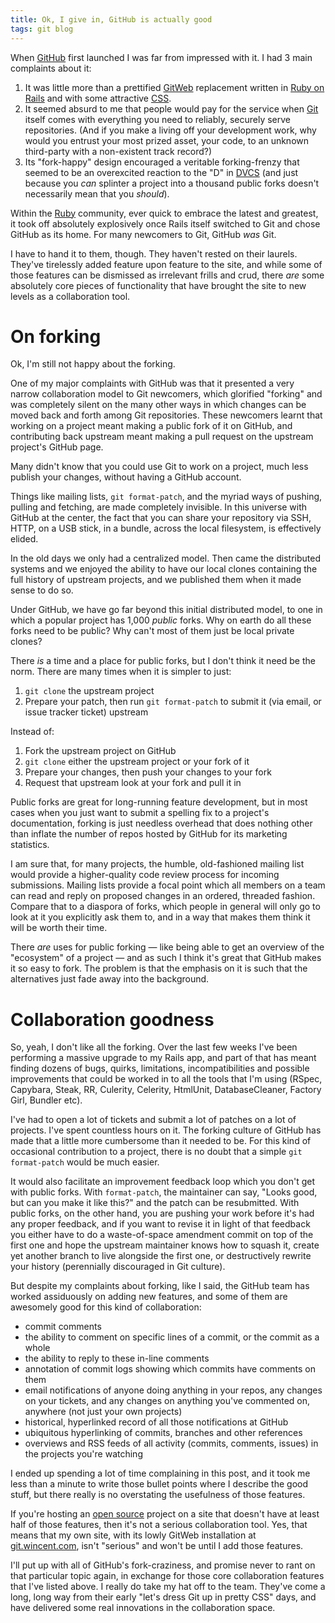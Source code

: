 ```yaml
---
title: Ok, I give in, GitHub is actually good
tags: git blog
---
```


When [GitHub](/wiki/GitHub) first launched I was far from impressed with it. I had 3 main complaints about it:

1.  It was little more than a prettified [GitWeb](/wiki/GitWeb) replacement written in [Ruby on Rails](/wiki/Ruby_on_Rails) and with some attractive [CSS](/wiki/CSS).
2.  It seemed absurd to me that people would pay for the service when [Git](/wiki/Git) itself comes with everything you need to reliably, securely serve repositories. (And if you make a living off your development work, why would you entrust your most prized asset, your code, to an unknown third-party with a non-existent track record?)
3.  Its "fork-happy" design encouraged a veritable forking-frenzy that seemed to be an overexcited reaction to the "D" in [DVCS](/wiki/DVCS) (and just because you _can_ splinter a project into a thousand public forks doesn't necessarily mean that you _should_).

Within the [Ruby](/wiki/Ruby) community, ever quick to embrace the latest and greatest, it took off absolutely explosively once Rails itself switched to Git and chose GitHub as its home. For many newcomers to Git, GitHub _was_ Git.

I have to hand it to them, though. They haven't rested on their laurels. They've tirelessly added feature upon feature to the site, and while some of those features can be dismissed as irrelevant frills and crud, there _are_ some absolutely core pieces of functionality that have brought the site to new levels as a collaboration tool.

# On forking

Ok, I'm still not happy about the forking.

One of my major complaints with GitHub was that it presented a very narrow collaboration model to Git newcomers, which glorified "forking" and was completely silent on the many other ways in which changes can be moved back and forth among Git repositories. These newcomers learnt that working on a project meant making a public fork of it on GitHub, and contributing back upstream meant making a pull request on the upstream project's GitHub page.

Many didn't know that you could use Git to work on a project, much less publish your changes, without having a GitHub account.

Things like mailing lists, `git format-patch`, and the myriad ways of pushing, pulling and fetching, are made completely invisible. In this universe with GitHub at the center, the fact that you can share your repository via SSH, HTTP, on a USB stick, in a bundle, across the local filesystem, is effectively elided.

In the old days we only had a centralized model. Then came the distributed systems and we enjoyed the ability to have our local clones containing the full history of upstream projects, and we published them when it made sense to do so.

Under GitHub, we have go far beyond this initial distributed model, to one in which a popular project has 1,000 _public_ forks. Why on earth do all these forks need to be public? Why can't most of them just be local private clones?

There _is_ a time and a place for public forks, but I don't think it need be the norm. There are many times when it is simpler to just:

1.  `git clone` the upstream project
2.  Prepare your patch, then run `git format-patch` to submit it (via email, or issue tracker ticket) upstream

Instead of:

1.  Fork the upstream project on GitHub
2.  `git clone` either the upstream project or your fork of it
3.  Prepare your changes, then push your changes to your fork
4.  Request that upstream look at your fork and pull it in

Public forks are great for long-running feature development, but in most cases when you just want to submit a spelling fix to a project's documentation, forking is just needless overhead that does nothing other than inflate the number of repos hosted by GitHub for its marketing statistics.

I am sure that, for many projects, the humble, old-fashioned mailing list would provide a higher-quality code review process for incoming submissions. Mailing lists provide a focal point which all members on a team can read and reply on proposed changes in an ordered, threaded fashion. Compare that to a diaspora of forks, which people in general will only go to look at it you explicitly ask them to, and in a way that makes them think it will be worth their time.

There _are_ uses for public forking — like being able to get an overview of the "ecosystem" of a project — and as such I think it's great that GitHub makes it so easy to fork. The problem is that the emphasis on it is such that the alternatives just fade away into the background.

# Collaboration goodness

So, yeah, I don't like all the forking. Over the last few weeks I've been performing a massive upgrade to my Rails app, and part of that has meant finding dozens of bugs, quirks, limitations, incompatibilities and possible improvements that could be worked in to all the tools that I'm using (RSpec, Capybara, Steak, RR, Culerity, Celerity, HtmlUnit, DatabaseCleaner, Factory Girl, Bundler etc).

I've had to open a lot of tickets and submit a lot of patches on a lot of projects. I've spent countless hours on it. The forking culture of GitHub has made that a little more cumbersome than it needed to be. For this kind of occasional contribution to a project, there is no doubt that a simple `git format-patch` would be much easier.

It would also facilitate an improvement feedback loop which you don't get with public forks. With `format-patch`, the maintainer can say, "Looks good, but can you make it like this?" and the patch can be resubmitted. With public forks, on the other hand, you are pushing your work before it's had any proper feedback, and if you want to revise it in light of that feedback you either have to do a waste-of-space amendment commit on top of the first one and hope the upstream maintainer knows how to squash it, create yet another branch to live alongside the first one, or destructively rewrite your history (perennially discouraged in Git culture).

But despite my complaints about forking, like I said, the GitHub team has worked assiduously on adding new features, and some of them are awesomely good for this kind of collaboration:

-   commit comments
-   the ability to comment on specific lines of a commit, or the commit as a whole
-   the ability to reply to these in-line comments
-   annotation of commit logs showing which commits have comments on them
-   email notifications of anyone doing anything in your repos, any changes on your tickets, and any changes on anything you've commented on, anywhere (not just your own projects)
-   historical, hyperlinked record of all those notifications at GitHub
-   ubiquitous hyperlinking of commits, branches and other references
-   overviews and RSS feeds of all activity (commits, comments, issues) in the projects you're watching

I ended up spending a lot of time complaining in this post, and it took me less than a minute to write those bullet points where I describe the good stuff, but there really is no overstating the usefulness of those features.

If you're hosting an [open source](/wiki/open_source) project on a site that doesn't have at least half of those features, then it's not a serious collaboration tool. Yes, that means that my own site, with its lowly GitWeb installation at [git.wincent.com](http://git.wincent.com/), isn't "serious" and won't be until I add those features.

I'll put up with all of GitHub's fork-craziness, and promise never to rant on that particular topic again, in exchange for those core collaboration features that I've listed above. I really do take my hat off to the team. They've come a long, long way from their early "let's dress Git up in pretty CSS" days, and have delivered some real innovations in the collaboration space.
